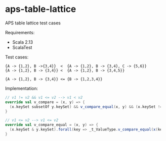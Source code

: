 # aps-table-lattice
APS table lattice test cases

Requirements:
- Scala 2.13
- ScalaTest


Test cases:
```
{A -> {1,2}, B ->{3,4}}  <  {A -> {1,2}, B -> {3,4}, C -> {5,6}}
{A -> {1,2}, B -> {3,4}} <  {A -> {1,2}, B -> {3,4,5}}

{A -> {1,2}, B -> {3,4}} <= {B -> {1,2,3,4}}
```

Implementation:

```scala
// v1 != v2 && v1 <= v2 --> v1 < v2
override val v_compare = (x, y) => {
  (x.keySet subsetOf y.keySet) && v_compare_equal(x, y) && (x.keySet != y.keySet || (x.keySet & y.keySet).exists(k => !_t_ValueType.v_equal(x(k), y(k))))
}

// v1 <= v2 --> v1 <= v2
override val v_compare_equal = (x, y) => {
  (x.keySet & y.keySet).forall(key => _t_ValueType.v_compare_equal(x(key), y(key)))
}
```
